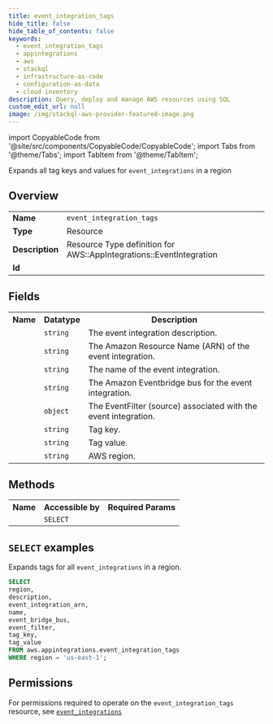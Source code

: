 ```yaml
---
title: event_integration_tags
hide_title: false
hide_table_of_contents: false
keywords:
  - event_integration_tags
  - appintegrations
  - aws
  - stackql
  - infrastructure-as-code
  - configuration-as-data
  - cloud inventory
description: Query, deploy and manage AWS resources using SQL
custom_edit_url: null
image: /img/stackql-aws-provider-featured-image.png
---
```


import CopyableCode from '@site/src/components/CopyableCode/CopyableCode';
import Tabs from '@theme/Tabs';
import TabItem from '@theme/TabItem';

Expands all tag keys and values for <code>event_integrations</code> in a region

## Overview
<table>
<tbody>
<tr><td><b>Name</b></td><td><code>event_integration_tags</code></td></tr>
<tr><td><b>Type</b></td><td>Resource</td></tr>
<tr><td><b>Description</b></td><td>Resource Type definition for AWS::AppIntegrations::EventIntegration</td></tr>
<tr><td><b>Id</b></td><td><CopyableCode code="aws.appintegrations.event_integration_tags" /></td></tr>
</tbody>
</table>

## Fields
<table>
<tbody>
<tr><th>Name</th><th>Datatype</th><th>Description</th></tr><tr><td><CopyableCode code="description" /></td><td><code>string</code></td><td>The event integration description.</td></tr>
<tr><td><CopyableCode code="event_integration_arn" /></td><td><code>string</code></td><td>The Amazon Resource Name (ARN) of the event integration.</td></tr>
<tr><td><CopyableCode code="name" /></td><td><code>string</code></td><td>The name of the event integration.</td></tr>
<tr><td><CopyableCode code="event_bridge_bus" /></td><td><code>string</code></td><td>The Amazon Eventbridge bus for the event integration.</td></tr>
<tr><td><CopyableCode code="event_filter" /></td><td><code>object</code></td><td>The EventFilter (source) associated with the event integration.</td></tr>
<tr><td><CopyableCode code="tag_key" /></td><td><code>string</code></td><td>Tag key.</td></tr>
<tr><td><CopyableCode code="tag_value" /></td><td><code>string</code></td><td>Tag value.</td></tr>
<tr><td><CopyableCode code="region" /></td><td><code>string</code></td><td>AWS region.</td></tr>
</tbody>
</table>

## Methods

<table>
<tbody>
  <tr>
    <th>Name</th>
    <th>Accessible by</th>
    <th>Required Params</th>
  </tr>
  <tr>
    <td><CopyableCode code="list_resources" /></td>
    <td><code>SELECT</code></td>
    <td><CopyableCode code="region" /></td>
  </tr>
</tbody>
</table>

## `SELECT` examples
Expands tags for all <code>event_integrations</code> in a region.
```sql
SELECT
region,
description,
event_integration_arn,
name,
event_bridge_bus,
event_filter,
tag_key,
tag_value
FROM aws.appintegrations.event_integration_tags
WHERE region = 'us-east-1';
```


## Permissions

For permissions required to operate on the <code>event_integration_tags</code> resource, see <a href="/services/appintegrations/event_integrations/#permissions"><code>event_integrations</code></a>


